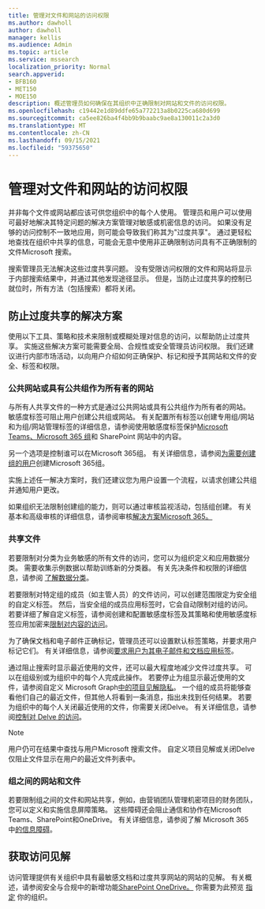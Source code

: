 ```yaml
---
title: 管理对文件和网站的访问权限
ms.author: dawholl
author: dawholl
manager: kellis
ms.audience: Admin
ms.topic: article
ms.service: mssearch
localization_priority: Normal
search.appverid:
- BFB160
- MET150
- MOE150
description: 概述管理员如何确保在其组织中正确限制对网站和文件的访问权限。
ms.openlocfilehash: c19442e1d89ddfe65a772213a8b0225ca680d699
ms.sourcegitcommit: ca5ee826ba4f4bb9b9baabc9ae8a130011c2a3d0
ms.translationtype: MT
ms.contentlocale: zh-CN
ms.lasthandoff: 09/15/2021
ms.locfileid: "59375650"
---
```

# <a name="manage-access-to-files-and-sites"></a>管理对文件和网站的访问权限

并非每个文件或网站都应该可供您组织中的每个人使用。 管理员和用户可以使用可最好地解决其特定问题的解决方案管理对敏感或机密信息的访问。 如果没有足够的访问控制不一致地应用，则可能会导致我们称其为"过度共享"。 通过更轻松地查找在组织中共享的信息，可能会无意中使用非正确限制访问具有不正确限制的文件Microsoft 搜索。

搜索管理员无法解决这些过度共享问题。 没有受限访问权限的文件和网站将显示于内部搜索结果中，并通过其他发现途径显示。 但是，当防止过度共享的控制已就位时，所有方法（包括搜索）都将关闭。

## <a name="solutions-to-prevent-oversharing"></a>防止过度共享的解决方案

使用以下工具、策略和技术来限制或模糊处理对信息的访问，以帮助防止过度共享。 实施这些解决方案可能需要全局、合规性或安全管理员访问权限。 我们还建议进行内部市场活动，以向用户介绍如何正确保护、标记和授予其网站和文件的安全、标签和权限。

### <a name="public-sites-or-sites-with-public-groups-as-owners"></a>公共网站或具有公共组作为所有者的网站

与所有人共享文件的一种方式是通过公共网站或具有公共组作为所有者的网站。 敏感度标签可阻止用户创建公共组或网站。 有关配置所有标签以创建专用组/网站和为组/网站管理标签的详细信息，请参阅使用敏感度标签保护[Microsoft Teams、Microsoft 365 组](/microsoft-365/compliance/sensitivity-labels-teams-groups-sites)和 SharePoint 网站中的内容。

另一个选项是控制谁可以在Microsoft 365组。 有关详细信息，请参阅[为需要创建组的用户](/microsoft-365/solutions/manage-creation-of-groups#step-1-create-a-group-for-users-who-need-to-create-microsoft-365-groups)创建Microsoft 365组。

实施上述任一解决方案时，我们还建议您为用户设置一个流程，以请求创建公共组并通知用户更改。

如果组织无法限制创建组的能力，则可以通过审核监视活动，包括组创建。 有关基本和高级审核的详细信息，请参阅审核[解决方案Microsoft 365。](/microsoft-365/compliance/auditing-solutions-overview)

### <a name="shared-files"></a>共享文件

若要限制对分类为业务敏感的所有文件的访问，您可以为组织定义和应用数据分类。 需要收集示例数据以帮助训练新的分类器。 有关先决条件和权限的详细信息，请参阅 [了解数据分类](/microsoft-365/compliance/data-classification-overview)。

若要限制对特定组的成员（如主管人员）的文件访问，可以创建范围限定为安全组的自定义标签。 然后，当安全组的成员应用标签时，它会自动限制对组的访问。 若要详细了解自定义标签，请参阅创建和[](/microsoft-365/compliance/create-sensitivity-labels)配置敏感度标签及其策略和使用敏感度标签应用加密来[限制对内容的访问](/microsoft-365/compliance/encryption-sensitivity-labels)。

为了确保文档和电子邮件正确标记，管理员还可以设置默认标签策略，并要求用户标记它们。 有关详细信息，请参阅[要求用户为其电子邮件和文档应用标签](/microsoft-365/compliance/sensitivity-labels-office-apps#require-users-to-apply-a-label-to-their-email-and-documents)。

通过阻止搜索时显示最近使用的文件，还可以最大程度地减少文件过度共享。 可以在组级别或为组织中的每个人完成此操作。 若要停止为组显示最近使用的文件，请参阅自定义 Microsoft Graph[中的项目见解隐私](/graph/insights-customize-item-insights-privacy)。 一个组的成员将能够查看他们自己的最近文件，但其他人将看到一条消息，指出未找到任何结果。 若要为组织中的每个人关闭最近使用的文件，你需要关闭Delve。 有关详细信息，请参阅[控制对 Delve 的访问](/sharepoint/delve-for-office-365-admins#control-access-to-delve)。

> [!Note]
> 用户仍可在结果中查找与用户Microsoft 搜索文件。 自定义项目见解或关闭Delve仅阻止文件显示在用户的最近文件列表中。

### <a name="sites-and-files-between-groups"></a>组之间的网站和文件

若要限制组之间的文件和网站共享，例如，由营销团队管理机密项目的财务团队，您可以定义和实施信息屏障策略。 这些障碍还会阻止通信和协作在Microsoft Teams、SharePoint和OneDrive。 有关详细信息，请参阅了解 Microsoft 365 中[的信息障碍](/microsoft-365/compliance/information-barriers)。

## <a name="get-access-insights"></a>获取访问见解

访问管理提供有关组织中具有最敏感文档和过度共享网站的网站的见解。 有关概述，请参阅安全与合规中的新增功能[SharePoint OneDrive。](https://techcommunity.microsoft.com/t5/microsoft-sharepoint-blog/what-s-new-in-security-and-compliance-in-sharepoint-and-onedrive/ba-p/1696705) 你需要为此预览 [指定](https://forms.microsoft.com/Pages/ResponsePage.aspx?id=v4j5cvGGr0GRqy180BHbR3-O9WDTKhhDtgWfphwS9YhUM0hJNklNRkZKMlhLNDRZNzlEQlVDSjdZVi4u) 你的组织。
